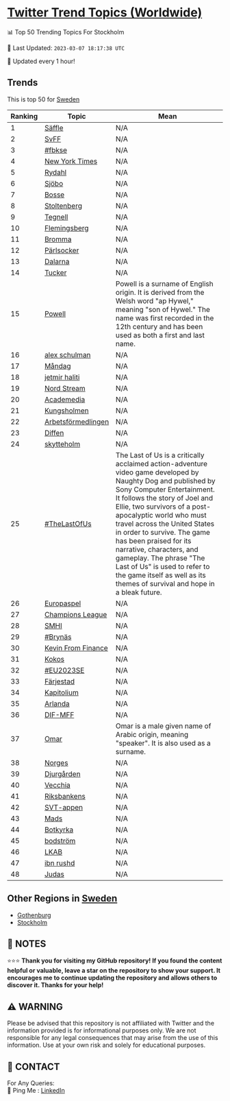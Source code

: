 [Twitter Trend Topics (Worldwide)](https://github.com/ErcinDedeoglu/Twitter-Trend-Topics)
==========


📊 Top 50 Trending Topics For Stockholm

📆 Last Updated: `2023-03-07 18:17:38 UTC`

🔧 Updated every 1 hour!


## Trends

This is top 50 for [Sweden](</Sweden>)

| Ranking | Topic | Mean |
| ------- | ------------ | ------------ |
| 1 | [Säffle](http://twitter.com/search?q=S%c3%a4ffle) | N/A |
| 2 | [SvFF](http://twitter.com/search?q=SvFF) | N/A |
| 3 | [#fbkse](http://twitter.com/search?q=%23fbkse) | N/A |
| 4 | [New York Times](http://twitter.com/search?q=New+York+Times) | N/A |
| 5 | [Rydahl](http://twitter.com/search?q=Rydahl) | N/A |
| 6 | [Sjöbo](http://twitter.com/search?q=Sj%c3%b6bo) | N/A |
| 7 | [Bosse](http://twitter.com/search?q=Bosse) | N/A |
| 8 | [Stoltenberg](http://twitter.com/search?q=Stoltenberg) | N/A |
| 9 | [Tegnell](http://twitter.com/search?q=Tegnell) | N/A |
| 10 | [Flemingsberg](http://twitter.com/search?q=Flemingsberg) | N/A |
| 11 | [Bromma](http://twitter.com/search?q=Bromma) | N/A |
| 12 | [Pärlsocker](http://twitter.com/search?q=P%c3%a4rlsocker) | N/A |
| 13 | [Dalarna](http://twitter.com/search?q=Dalarna) | N/A |
| 14 | [Tucker](http://twitter.com/search?q=Tucker) | N/A |
| 15 | [Powell](http://twitter.com/search?q=Powell) | Powell is a surname of English origin. It is derived from the Welsh word "ap Hywel," meaning "son of Hywel." The name was first recorded in the 12th century and has been used as both a first and last name. |
| 16 | [alex schulman](http://twitter.com/search?q=alex+schulman) | N/A |
| 17 | [Måndag](http://twitter.com/search?q=M%c3%a5ndag) | N/A |
| 18 | [jetmir haliti](http://twitter.com/search?q=jetmir+haliti) | N/A |
| 19 | [Nord Stream](http://twitter.com/search?q=Nord+Stream) | N/A |
| 20 | [Academedia](http://twitter.com/search?q=Academedia) | N/A |
| 21 | [Kungsholmen](http://twitter.com/search?q=Kungsholmen) | N/A |
| 22 | [Arbetsförmedlingen](http://twitter.com/search?q=Arbetsf%c3%b6rmedlingen) | N/A |
| 23 | [Diffen](http://twitter.com/search?q=Diffen) | N/A |
| 24 | [skytteholm](http://twitter.com/search?q=skytteholm) | N/A |
| 25 | [#TheLastOfUs](http://twitter.com/search?q=%23TheLastOfUs) | The Last of Us is a critically acclaimed action-adventure video game developed by Naughty Dog and published by Sony Computer Entertainment. It follows the story of Joel and Ellie, two survivors of a post-apocalyptic world who must travel across the United States in order to survive. The game has been praised for its narrative, characters, and gameplay. The phrase "The Last of Us" is used to refer to the game itself as well as its themes of survival and hope in a bleak future. |
| 26 | [Europaspel](http://twitter.com/search?q=Europaspel) | N/A |
| 27 | [Champions League](http://twitter.com/search?q=Champions+League) | N/A |
| 28 | [SMHI](http://twitter.com/search?q=SMHI) | N/A |
| 29 | [#Brynäs](http://twitter.com/search?q=%23Bryn%c3%a4s) | N/A |
| 30 | [Kevin From Finance](http://twitter.com/search?q=Kevin+From+Finance) | N/A |
| 31 | [Kokos](http://twitter.com/search?q=Kokos) | N/A |
| 32 | [#EU2023SE](http://twitter.com/search?q=%23EU2023SE) | N/A |
| 33 | [Färjestad](http://twitter.com/search?q=F%c3%a4rjestad) | N/A |
| 34 | [Kapitolium](http://twitter.com/search?q=Kapitolium) | N/A |
| 35 | [Arlanda](http://twitter.com/search?q=Arlanda) | N/A |
| 36 | [DIF-MFF](http://twitter.com/search?q=DIF-MFF) | N/A |
| 37 | [Omar](http://twitter.com/search?q=Omar) | Omar is a male given name of Arabic origin, meaning "speaker". It is also used as a surname. |
| 38 | [Norges](http://twitter.com/search?q=Norges) | N/A |
| 39 | [Djurgården](http://twitter.com/search?q=Djurg%c3%a5rden) | N/A |
| 40 | [Vecchia](http://twitter.com/search?q=Vecchia) | N/A |
| 41 | [Riksbankens](http://twitter.com/search?q=Riksbankens) | N/A |
| 42 | [SVT-appen](http://twitter.com/search?q=SVT-appen) | N/A |
| 43 | [Mads](http://twitter.com/search?q=Mads) | N/A |
| 44 | [Botkyrka](http://twitter.com/search?q=Botkyrka) | N/A |
| 45 | [bodström](http://twitter.com/search?q=bodstr%c3%b6m) | N/A |
| 46 | [LKAB](http://twitter.com/search?q=LKAB) | N/A |
| 47 | [ibn rushd](http://twitter.com/search?q=ibn+rushd) | N/A |
| 48 | [Judas](http://twitter.com/search?q=Judas) | N/A |



## Other Regions in [Sweden](</Sweden>)

* [Gothenburg](</Sweden/Gothenburg.md>)
* [Stockholm](</Sweden/Stockholm.md>)



## 📝 NOTES

⭐⭐⭐ **Thank you for visiting my GitHub repository! If you found the content helpful or valuable, leave a star on the repository to show your support. It encourages me to continue updating the repository and allows others to discover it. Thanks for your help!**


## ⚠️ WARNING

Please be advised that this repository is not affiliated with Twitter and the information provided is for informational purposes only. We are not responsible for any legal consequences that may arise from the use of this information. Use at your own risk and solely for educational purposes.


## 📨 CONTACT

 For Any Queries:  
            🏓 Ping Me : [LinkedIn](https://www.linkedin.com/in/ercindedeoglu/)

